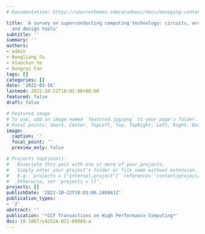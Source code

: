 ```yaml
---
# Documentation: https://sourcethemes.com/academic/docs/managing-content/

title: 'A survey on superconducting computing technology: circuits, architectures
  and design tools'
subtitle: ''
summary: ''
authors:
- admin
- Rongliang Fu
- Xiaochun Ye
- Dongrui Fan
tags: []
categories: []
date: '2022-03-16'
lastmod: 2022-10-22T18:01:06+08:00
featured: false
draft: false

# Featured image
# To use, add an image named `featured.jpg/png` to your page's folder.
# Focal points: Smart, Center, TopLeft, Top, TopRight, Left, Right, BottomLeft, Bottom, BottomRight.
image:
  caption: ''
  focal_point: ''
  preview_only: false

# Projects (optional).
#   Associate this post with one or more of your projects.
#   Simply enter your project's folder or file name without extension.
#   E.g. `projects = ["internal-project"]` references `content/project/deep-learning/index.md`.
#   Otherwise, set `projects = []`.
projects: []
publishDate: '2022-10-22T10:01:06.240941Z'
publication_types:
- '2'
abstract: ''
publication: '*CCF Transactions on High Performance Computing*'
doi: 10.1007/s42514-022-00089-w
---
```

